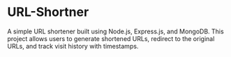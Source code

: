 # URL-Shortner
A simple URL shortener built using Node.js, Express.js, and MongoDB. This project allows users to generate shortened URLs, redirect to the original URLs, and track visit history with timestamps. 
